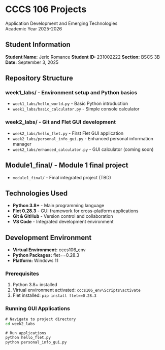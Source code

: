 # CCCS 106 Projects 
Application Development and Emerging Technologies  
Academic Year 2025-2026

## Student Information 
**Student Name:** Jeric Romance
**Student ID:** 231002222
**Section:** BSCS 3B
**Date:** September 3, 2025

## Repository Structure 
### week1_labs/ - Environment setup and Python basics 
- `week1_labs/hello_world.py` - Basic Python introduction
- `week1_labs/basic_calculator.py` - Simple console calculator

### week2_labs/ - Git and Flet GUI development 
- `week2_labs/hello_flet.py` - First Flet GUI application
- `week2_labs/personal_info_gui.py` - Enhanced personal information manager
- `week2_labs/enhanced_calculator.py` - GUI calculator (coming soon)

## Module1_final/ - Module 1 final project 
- `module1_final/` - Final integrated project (TBD)

## Technologies Used
- **Python 3.8+** - Main programming language
- **Flet 0.28.3** - GUI framework for cross-platform applications
- **Git & GitHub** - Version control and collaboration
- **VS Code** - Integrated development environment

## Development Environment
- **Virtual Environment:** cccs106_env
- **Python Packages:** flet==0.28.3
- **Platform:** Windows 11

### Prerequisites
1. Python 3.8+ installed
2. Virtual environment activated: `cccs106_env\Scripts\activate`
3. Flet installed: `pip install flet==0.28.3`

### Running GUI Applications
```cmd
# Navigate to project directory
cd week2_labs

# Run applications
python hello_flet.py
python personal_info_gui.py
